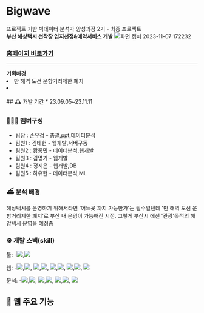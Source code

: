 
# Bigwave
프로젝트 기반 빅데이터 분석가 양성과정 2기 - 최종 프로젝트<br>
<b>부산 해상택시 선착장 입지선정&예약서비스 개발</b>
![화면 캡처 2023-11-07 172232](https://github.com/jeong-jieun/bigwave/assets/143479745/b8b56455-f922-4a50-b968-dfe0888ff6e0)

<h3><a href="https://www.bwtaxi.kr">홈페이지 바로가기</a></h3>
<hr>
<b>기획배경</b>
<li>만 해역 도선 운항거리제한 폐지</li>
<li></li>
<br>
## 🕰️ 개발 기간
* 23.09.05~23.11.11

### 🧑‍🤝‍🧑 맴버구성
 - 팀장  : 손유정 - 총괄,ppt,데이터분석
 - 팀원1 : 김태헌 - 웹개발,서버구동
 - 팀원2 : 황종민 - 데이터분석,웹개발
 - 팀원3 : 김명기 - 웹개발
 - 팀원4 : 정지은 - 웹개발,DB
 - 팀원5 : 하유현 - 데이터분석,ML


###  ⛴️  분석 배경
해상택시를 운영하기 위해서라면 '어느곳 까지 가능한가'는 필수일텐데 '만 해역 도선 운항거리제한 폐지'로 부산 내 운영이 가능해진 시점.
그렇게 부산시 에선 '관광'목적의 해양택시 운영을 예정중 
 
### ⚙️ 개발 스택(skill)
툴:
-<img src="https://img.shields.io/badge/-notion-000000?style=flat&logo=notion&logoColor=white"/>,<img src="https://img.shields.io/badge/-visualstudiocode-512BD4?style=flat&logo=vscode&logoColor=white"/>
<br>

웹:
-<img src="https://img.shields.io/badge/-django-092E20?style=flat&logo=django&logoColor=white"/>,<img src="https://img.shields.io/badge/-css3-1572B6?style=flat&logo=css&logoColor=white"/>,
<img src="https://img.shields.io/badge/-bootstrap-7952B3?style=flat&logo=bootstrap&logoColor=white"/>,<img src="https://img.shields.io/badge/-javascript-F7DF1E?style=flat&logo=javascript&logoColor=white"/>,
<img src="https://img.shields.io/badge/-HTML5-E34F26?style=flat&logo=html&logoColor=white"/>,<img src="https://img.shields.io/badge/-kakao-FFCD00?style=flat&logo=kakao&logoColor=white"/>,
<img src="https://img.shields.io/badge/-aws-232F3E?style=flat&logo=aws&logoColor=white"/>,<img src="https://img.shields.io/badge/-mysql-4479A1?style=flat&logo=mysql&logoColor=white"/>,
<img src="https://img.shields.io/badge/-openai-412991?style=flat&logo=openai&logoColor=white"/>
<br>

분석:
-<img src="https://img.shields.io/badge/-python-3776AB?style=flat&logo=python&logoColor=white"/>,<img src="https://img.shields.io/badge/-tableau-E97627?style=flat&logo=tableau&logoColor=white"/>,
<img src="https://img.shields.io/badge/-folium-77B829?style=flat&logo=folium&logoColor=white"/>,<img src="https://img.shields.io/badge/-qgis-589632?style=flat&logo=qgis&logoColor=white"/>,
<img src="https://img.shields.io/badge/-scikitlearn-F7931E?style=flat&logo=scikit&logoColor=white"/>,<img src="https://img.shields.io/badge/-selenium-43B02A?style=flat&logo=tableau&logoColor=white"/>,
<img src="https://img.shields.io/badge/-googlecolab-F9AB00?style=flat&logo=googlecolab&logoColor=white"/>


## 📌 웹 주요 기능

